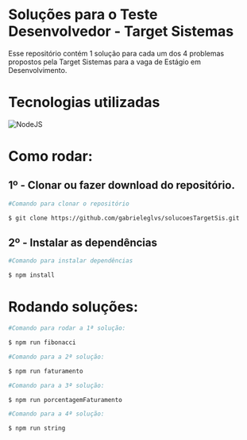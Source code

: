 # Soluções para o Teste Desenvolvedor - Target Sistemas

Esse repositório contém 1 solução para cada um dos 4 problemas propostos pela Target Sistemas para a vaga de Estágio em Desenvolvimento.

# Tecnologias utilizadas
![NodeJS](https://img.shields.io/badge/node.js-6DA55F?style=for-the-badge&logo=node.js&logoColor=white)

# Como rodar:

<h2> 1º - Clonar ou fazer download do repositório.</h2>

```bash
#Comando para clonar o repositório

$ git clone https://github.com/gabrieleglvs/solucoesTargetSis.git
```

<h2> 2º - Instalar as dependências </h2>

```bash
#Comando para instalar dependências

$ npm install
```

# Rodando soluções:

```bash
#Comando para rodar a 1ª solução:

$ npm run fibonacci
```

```bash
#Comando para a 2ª solução:

$ npm run faturamento
```

```bash
#Comando para a 3ª solução:

$ npm run porcentagemFaturamento
```

```bash
#Comando para a 4ª solução:

$ npm run string
```

